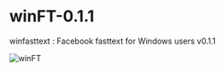 # winFT-0.1.1
winfasttext : Facebook fasttext for Windows users v0.1.1

![winFT](https://user-images.githubusercontent.com/46741075/69804504-12b10300-1222-11ea-95f6-899d9364e829.png)
